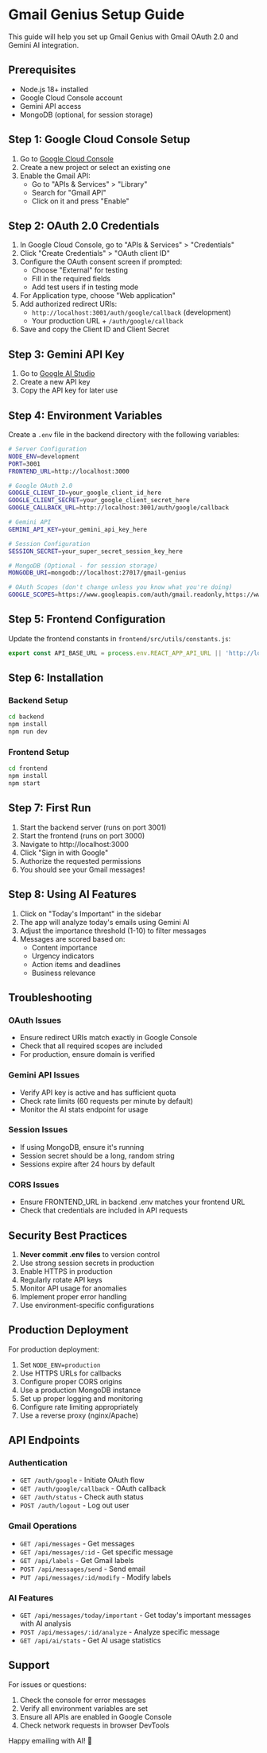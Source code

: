 # Gmail Genius Setup Guide

This guide will help you set up Gmail Genius with Gmail OAuth 2.0 and Gemini AI integration.

## Prerequisites

- Node.js 18+ installed
- Google Cloud Console account
- Gemini API access
- MongoDB (optional, for session storage)

## Step 1: Google Cloud Console Setup

1. Go to [Google Cloud Console](https://console.cloud.google.com)
2. Create a new project or select an existing one
3. Enable the Gmail API:
   - Go to "APIs & Services" > "Library"
   - Search for "Gmail API"
   - Click on it and press "Enable"

## Step 2: OAuth 2.0 Credentials

1. In Google Cloud Console, go to "APIs & Services" > "Credentials"
2. Click "Create Credentials" > "OAuth client ID"
3. Configure the OAuth consent screen if prompted:
   - Choose "External" for testing
   - Fill in the required fields
   - Add test users if in testing mode
4. For Application type, choose "Web application"
5. Add authorized redirect URIs:
   - `http://localhost:3001/auth/google/callback` (development)
   - Your production URL + `/auth/google/callback`
6. Save and copy the Client ID and Client Secret

## Step 3: Gemini API Key

1. Go to [Google AI Studio](https://makersuite.google.com/app/apikey)
2. Create a new API key
3. Copy the API key for later use

## Step 4: Environment Variables

Create a `.env` file in the backend directory with the following variables:

```bash
# Server Configuration
NODE_ENV=development
PORT=3001
FRONTEND_URL=http://localhost:3000

# Google OAuth 2.0
GOOGLE_CLIENT_ID=your_google_client_id_here
GOOGLE_CLIENT_SECRET=your_google_client_secret_here
GOOGLE_CALLBACK_URL=http://localhost:3001/auth/google/callback

# Gemini API
GEMINI_API_KEY=your_gemini_api_key_here

# Session Configuration
SESSION_SECRET=your_super_secret_session_key_here

# MongoDB (Optional - for session storage)
MONGODB_URI=mongodb://localhost:27017/gmail-genius

# OAuth Scopes (don't change unless you know what you're doing)
GOOGLE_SCOPES=https://www.googleapis.com/auth/gmail.readonly,https://www.googleapis.com/auth/gmail.modify,https://www.googleapis.com/auth/gmail.send,https://www.googleapis.com/auth/userinfo.email,https://www.googleapis.com/auth/userinfo.profile
```

## Step 5: Frontend Configuration

Update the frontend constants in `frontend/src/utils/constants.js`:

```javascript
export const API_BASE_URL = process.env.REACT_APP_API_URL || 'http://localhost:3001';
```

## Step 6: Installation

### Backend Setup
```bash
cd backend
npm install
npm run dev
```

### Frontend Setup
```bash
cd frontend
npm install
npm start
```

## Step 7: First Run

1. Start the backend server (runs on port 3001)
2. Start the frontend (runs on port 3000)
3. Navigate to http://localhost:3000
4. Click "Sign in with Google"
5. Authorize the requested permissions
6. You should see your Gmail messages!

## Step 8: Using AI Features

1. Click on "Today's Important" in the sidebar
2. The app will analyze today's emails using Gemini AI
3. Adjust the importance threshold (1-10) to filter messages
4. Messages are scored based on:
   - Content importance
   - Urgency indicators
   - Action items and deadlines
   - Business relevance

## Troubleshooting

### OAuth Issues
- Ensure redirect URIs match exactly in Google Console
- Check that all required scopes are included
- For production, ensure domain is verified

### Gemini API Issues
- Verify API key is active and has sufficient quota
- Check rate limits (60 requests per minute by default)
- Monitor the AI stats endpoint for usage

### Session Issues
- If using MongoDB, ensure it's running
- Session secret should be a long, random string
- Sessions expire after 24 hours by default

### CORS Issues
- Ensure FRONTEND_URL in backend .env matches your frontend URL
- Check that credentials are included in API requests

## Security Best Practices

1. **Never commit .env files** to version control
2. Use strong session secrets in production
3. Enable HTTPS in production
4. Regularly rotate API keys
5. Monitor API usage for anomalies
6. Implement proper error handling
7. Use environment-specific configurations

## Production Deployment

For production deployment:

1. Set `NODE_ENV=production`
2. Use HTTPS URLs for callbacks
3. Configure proper CORS origins
4. Use a production MongoDB instance
5. Set up proper logging and monitoring
6. Configure rate limiting appropriately
7. Use a reverse proxy (nginx/Apache)

## API Endpoints

### Authentication
- `GET /auth/google` - Initiate OAuth flow
- `GET /auth/google/callback` - OAuth callback
- `GET /auth/status` - Check auth status
- `POST /auth/logout` - Log out user

### Gmail Operations
- `GET /api/messages` - Get messages
- `GET /api/messages/:id` - Get specific message
- `GET /api/labels` - Get Gmail labels
- `POST /api/messages/send` - Send email
- `PUT /api/messages/:id/modify` - Modify labels

### AI Features
- `GET /api/messages/today/important` - Get today's important messages with AI analysis
- `POST /api/messages/:id/analyze` - Analyze specific message
- `GET /api/ai/stats` - Get AI usage statistics

## Support

For issues or questions:
1. Check the console for error messages
2. Verify all environment variables are set
3. Ensure all APIs are enabled in Google Console
4. Check network requests in browser DevTools

Happy emailing with AI! 🚀